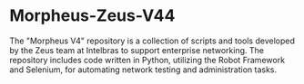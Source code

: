 # Morpheus-Zeus-V44
The "Morpheus V4" repository is a collection of scripts and tools developed by the Zeus team at Intelbras to support enterprise networking. The repository includes code written in Python, utilizing the Robot Framework and Selenium, for automating network testing and administration tasks.
